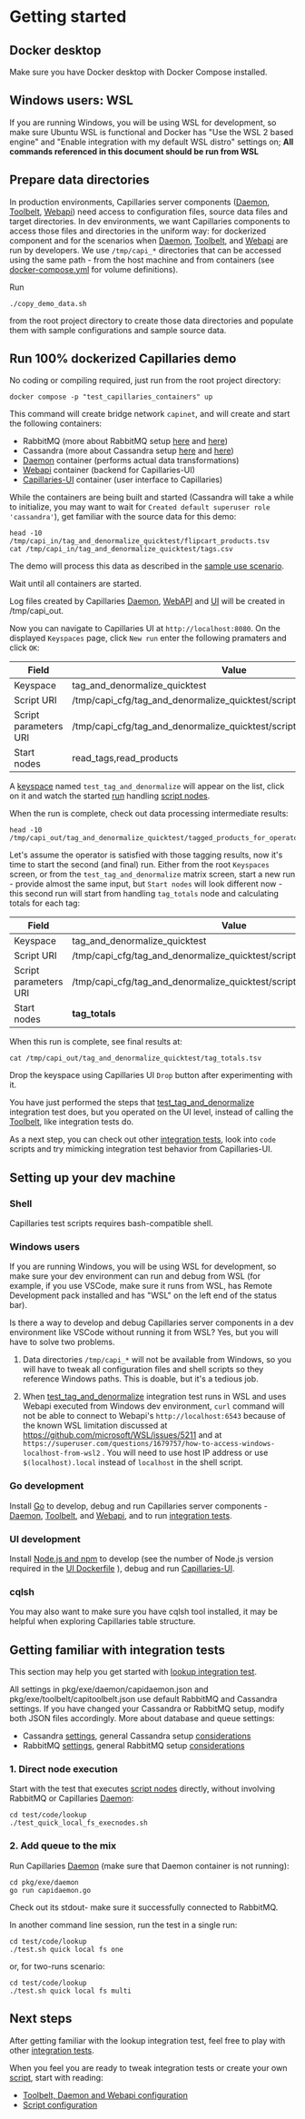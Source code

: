# Getting started

## Docker desktop

Make sure you have Docker desktop with Docker Compose installed.

## Windows users: WSL

If you are running Windows, you will be using WSL for development, so make sure Ubuntu WSL is functional and Docker has "Use the WSL 2 based engine" and "Enable integration with my default WSL distro" settings on; **All commands referenced in this document should be run from WSL**

## Prepare data directories

In production environments, Capillaries server components ([Daemon](glossary.md#daemon), [Toolbelt](glossary.md#toolbelt), [Webapi](glossary.md#webapi)) need access to configuration files, source data files and target directories. In dev environments, we want Capillaries components to access those files and directories in the uniform way: for dockerized component and for the scenarios when [Daemon](glossary.md#daemon), [Toolbelt](glossary.md#toolbelt), and [Webapi](glossary.md#webapi) are run by developers. We use `/tmp/capi_*` directories that can be accessed using the same path - from the host machine and from containers (see [docker-compose.yml](../docker-compose.yml) for volume definitions). 

Run 

```
./copy_demo_data.sh
```

from the root project directory to create those data directories and populate them with sample configurations and sample source data.

## Run 100% dockerized Capillaries demo

No coding or compiling required, just run from the root project directory:

```
docker compose -p "test_capillaries_containers" up
```

This command will create bridge network `capinet`, and will create and start the following containers:
- RabbitMQ (more about RabbitMQ setup [here](binconfig.md#amqp) and [here](glossary.md#rabbitmq-setup))
- Cassandra (more about Cassandra setup [here](binconfig.md#cassandra) and [here](glossary.md#cassandra-setup))
- [Daemon](glossary.md#daemon) container (performs actual data transformations)
- [Webapi](glossary.md#webapi) container (backend for Capillaries-UI) 
- [Capillaries-UI](glossary.md#capillaries-ui) container (user interface to Capillaries)

While the containers are being built and started (Cassandra will take a while to initialize, you may want to wait for `Created default superuser role 'cassandra'`), get familiar with the source data for this demo:
```
head -10 /tmp/capi_in/tag_and_denormalize_quicktest/flipcart_products.tsv
cat /tmp/capi_in/tag_and_denormalize_quicktest/tags.csv
```

The demo will process this data as described in the [sample use scenario](what.md#sample-use).

Wait until all containers are started.

Log files created by Capillaries [Daemon](./glossary.md#daemon), [WebAPI](./glossary.md#webapi) and [UI](./glossary.md#capillaries-ui) will be created in /tmp/capi_out.

Now you can navigate to Capillaries UI at `http://localhost:8080`. On the displayed `Keyspaces` page, click `New run` enter the following pramaters and click `OK`:

| Field | Value |
|- | - |
| Keyspace | tag_and_denormalize_quicktest |
| Script URI | /tmp/capi_cfg/tag_and_denormalize_quicktest/script.json |
| Script parameters URI | /tmp/capi_cfg/tag_and_denormalize_quicktest/script_params_two_runs.json |
| Start nodes |	read_tags,read_products |

A [keyspace](glossary.md#keyspace) named `test_tag_and_denormalize` will appear on the list, click on it and watch the started [run](glossary.md#run) handling [script nodes](glossary.md#script-node).

When the run is complete, check out data processing intermediate results:
```
head -10 /tmp/capi_out/tag_and_denormalize_quicktest/tagged_products_for_operator_review.csv
```

Let's assume the operator is satisfied with those tagging results, now it's time to start the second (and final) run. Either from the root `Keyspaces` screen, or from the `test_tag_and_denormalize` matrix screen, start a new run - provide almost the same input, but `Start nodes` will look different now - this second run will start from handling `tag_totals` node and calculating totals for each tag:

| Field | Value |
|- | - |
| Keyspace | tag_and_denormalize_quicktest |
| Script URI | /tmp/capi_cfg/tag_and_denormalize_quicktest/script.json |
| Script parameters URI | /tmp/capi_cfg/tag_and_denormalize_quicktest/script_params_two_runs.json |
| Start nodes |	**tag_totals** |

When this run is complete, see final results at:
```
cat /tmp/capi_out/tag_and_denormalize_quicktest/tag_totals.tsv
```

Drop the keyspace using Capillaries UI `Drop` button after experimenting with it.

You have just performed the steps that [test_tag_and_denormalize](../test/code/tag_and_denormalize/README.md) integration test does, but you operated on the UI level, instead of calling the [Toolbelt](glossary.md#toolbelt), like integration tests do.

As a next step, you can check out other [integration tests](testing.md#integration-tests), look into `code` scripts and try mimicking integration test behavior from Capillaries-UI.

## Setting up your dev machine

### Shell

Capillaries test scripts requires bash-compatible shell.

### Windows users

If you are running Windows, you will be using WSL for development, so make sure your dev environment can run and debug from WSL (for example, if you use VSCode, make sure it runs from WSL, has Remote Development pack installed and has "WSL" on the left end of the status bar).

Is there a way to develop and debug Capillaries server components in a dev environment like VSCode without running it from WSL? Yes, but you will have to solve two problems.

1. Data directories `/tmp/capi_*` will not be available from Windows, so you will have to tweak all configuration files and shell scripts so they reference Windows paths. This is doable, but it's a tedious job.

2. When [test_tag_and_denormalize](../test/code/tag_and_denormalize/README.md) integration test runs in WSL and uses Webapi executed from Windows dev environment, `curl` command will not be able to connect to Webapi's `http://localhost:6543` because of the known WSL limitation discussed at https://github.com/microsoft/WSL/issues/5211 and at `https://superuser.com/questions/1679757/how-to-access-windows-localhost-from-wsl2` . You will need to use host IP address or use `$(localhost).local` instead of `localhost` in the shell script.

### Go development    

Install [Go](https://go.dev) to develop, debug and run Capillaries server components - [Daemon](glossary.md#daemon), [Toolbelt](glossary.md#toolbelt), and [Webapi](glossary.md#webapi), and to run [integration tests](testing.md#integration-tests).

### UI development

Install [Node.js and npm](https://docs.npmjs.com/) to develop (see the number of Node.js version required in the [UI Dockerfile](../ui/docker/Dockerfile) ), debug and run [Capillaries-UI](glossary.md#capillaries-ui).

### cqlsh

You may also want to make sure you have cqlsh tool installed, it may be helpful when exploring Capillaries table structure.

## Getting familiar with integration tests

This section may help you get started with [lookup integration test](../test/code/lookup/README.md).

All settings in pkg/exe/daemon/capidaemon.json and pkg/exe/toolbelt/capitoolbelt.json use default RabbitMQ and Cassandra settings. If you have changed your Cassandra or RabbitMQ setup, modify both JSON files accordingly. More about database and queue settings:
- Cassandra [settings](binconfig.md#cassandra), general Cassandra setup [considerations](glossary.md#cassandra-setup)
- RabbitMQ [settings](binconfig.md#amqp), general RabbitMQ setup [considerations](glossary.md#rabbitmq-setup)

### 1. Direct node execution

Start with the test that executes [script nodes](glossary.md#script-node) directly, without involving RabbitMQ or Capillaries [Daemon](glossary.md#daemon):

```
cd test/code/lookup
./test_quick_local_fs_execnodes.sh
```

### 2. Add queue to the mix

Run Capillaries [Daemon](glossary.md#daemon) (make sure that Daemon container is not running):

```
cd pkg/exe/daemon
go run capidaemon.go
```

Check out its stdout- make sure it successfully connected to RabbitMQ.

In another command line session, run the test in a single run:

```
cd test/code/lookup
./test.sh quick local fs one
```

or, for two-runs scenario:

```
cd test/code/lookup
./test.sh quick local fs multi
```


## Next steps

After getting familiar with the lookup integration test, feel free to play with other [integration tests](testing.md#integration-tests).

When you feel you are ready to tweak integration tests or create your own [script](glossary.md#script), start with reading:
- [Toolbelt, Daemon and Webapi configuration](binconfig.md)
- [Script configuration](scriptconfig.md)
